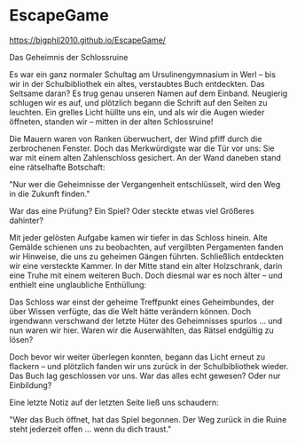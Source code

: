 # EscapeGame
https://bigphil2010.github.io/EscapeGame/

Das Geheimnis der Schlossruine

Es war ein ganz normaler Schultag am Ursulinengymnasium in Werl – bis wir in der Schulbibliothek ein altes, verstaubtes Buch entdeckten. Das Seltsame daran? Es trug genau unseren Namen auf dem Einband. Neugierig schlugen wir es auf, und plötzlich begann die Schrift auf den Seiten zu leuchten. Ein grelles Licht hüllte uns ein, und als wir die Augen wieder öffneten, standen wir – mitten in der alten Schlossruine!

Die Mauern waren von Ranken überwuchert, der Wind pfiff durch die zerbrochenen Fenster. Doch das Merkwürdigste war die Tür vor uns: Sie war mit einem alten Zahlenschloss gesichert. An der Wand daneben stand eine rätselhafte Botschaft:

"Nur wer die Geheimnisse der Vergangenheit entschlüsselt, wird den Weg in die Zukunft finden."

War das eine Prüfung? Ein Spiel? Oder steckte etwas viel Größeres dahinter?

Mit jeder gelösten Aufgabe kamen wir tiefer in das Schloss hinein. Alte Gemälde schienen uns zu beobachten, auf vergilbten Pergamenten fanden wir Hinweise, die uns zu geheimen Gängen führten. Schließlich entdeckten wir eine versteckte Kammer. In der Mitte stand ein alter Holzschrank, darin eine Truhe mit einem weiteren Buch. Doch diesmal war es noch älter – und enthielt eine unglaubliche Enthüllung:

Das Schloss war einst der geheime Treffpunkt eines Geheimbundes, der über Wissen verfügte, das die Welt hätte verändern können. Doch irgendwann verschwand der letzte Hüter des Geheimnisses spurlos … und nun waren wir hier. Waren wir die Auserwählten, das Rätsel endgültig zu lösen?

Doch bevor wir weiter überlegen konnten, begann das Licht erneut zu flackern – und plötzlich fanden wir uns zurück in der Schulbibliothek wieder. Das Buch lag geschlossen vor uns. War das alles echt gewesen? Oder nur Einbildung?

Eine letzte Notiz auf der letzten Seite ließ uns schaudern:

"Wer das Buch öffnet, hat das Spiel begonnen. Der Weg zurück in die Ruine steht jederzeit offen … wenn du dich traust."
